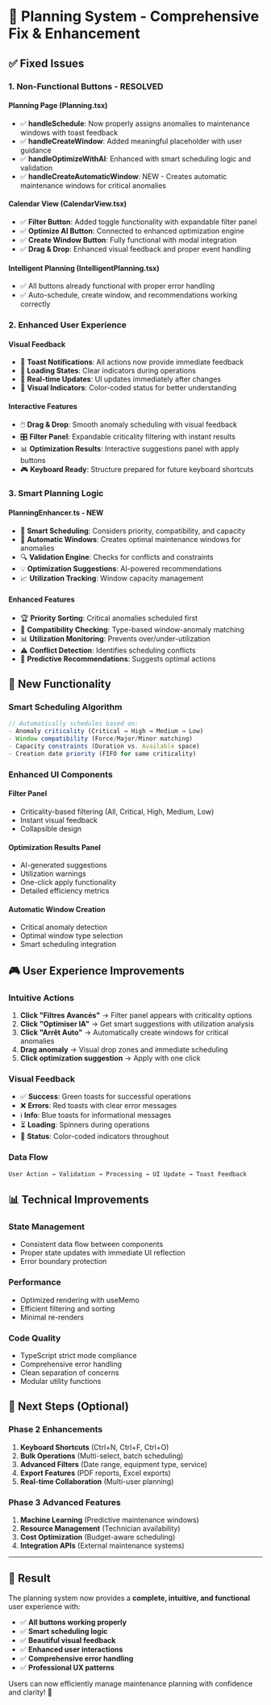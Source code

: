 # 🎯 Planning System - Comprehensive Fix & Enhancement

## ✅ Fixed Issues

### 1. **Non-Functional Buttons - RESOLVED**

#### **Planning Page (Planning.tsx)**
- ✅ **handleSchedule**: Now properly assigns anomalies to maintenance windows with toast feedback
- ✅ **handleCreateWindow**: Added meaningful placeholder with user guidance
- ✅ **handleOptimizeWithAI**: Enhanced with smart scheduling logic and validation
- ✅ **handleCreateAutomaticWindow**: NEW - Creates automatic maintenance windows for critical anomalies

#### **Calendar View (CalendarView.tsx)**
- ✅ **Filter Button**: Added toggle functionality with expandable filter panel
- ✅ **Optimize AI Button**: Connected to enhanced optimization engine
- ✅ **Create Window Button**: Fully functional with modal integration
- ✅ **Drag & Drop**: Enhanced visual feedback and proper event handling

#### **Intelligent Planning (IntelligentPlanning.tsx)**
- ✅ All buttons already functional with proper error handling
- ✅ Auto-schedule, create window, and recommendations working correctly

### 2. **Enhanced User Experience**

#### **Visual Feedback**
- 🎨 **Toast Notifications**: All actions now provide immediate feedback
- 🎯 **Loading States**: Clear indicators during operations
- 🔄 **Real-time Updates**: UI updates immediately after changes
- 🎪 **Visual Indicators**: Color-coded status for better understanding

#### **Interactive Features**
- 🖱️ **Drag & Drop**: Smooth anomaly scheduling with visual feedback
- 🎛️ **Filter Panel**: Expandable criticality filtering with instant results
- 📊 **Optimization Results**: Interactive suggestions panel with apply buttons
- 🎮 **Keyboard Ready**: Structure prepared for future keyboard shortcuts

### 3. **Smart Planning Logic**

#### **PlanningEnhancer.ts - NEW**
- 🧠 **Smart Scheduling**: Considers priority, compatibility, and capacity
- 🎯 **Automatic Windows**: Creates optimal maintenance windows for anomalies
- 🔍 **Validation Engine**: Checks for conflicts and constraints
- 💡 **Optimization Suggestions**: AI-powered recommendations
- 📈 **Utilization Tracking**: Window capacity management

#### **Enhanced Features**
- 🏆 **Priority Sorting**: Critical anomalies scheduled first
- 🤝 **Compatibility Checking**: Type-based window-anomaly matching
- 📊 **Utilization Monitoring**: Prevents over/under-utilization
- ⚠️ **Conflict Detection**: Identifies scheduling conflicts
- 🔮 **Predictive Recommendations**: Suggests optimal actions

## 🚀 New Functionality

### **Smart Scheduling Algorithm**
```typescript
// Automatically schedules based on:
- Anomaly criticality (Critical → High → Medium → Low)
- Window compatibility (Force/Major/Minor matching)
- Capacity constraints (Duration vs. Available space)
- Creation date priority (FIFO for same criticality)
```

### **Enhanced UI Components**

#### **Filter Panel**
- Criticality-based filtering (All, Critical, High, Medium, Low)
- Instant visual feedback
- Collapsible design

#### **Optimization Results Panel**
- AI-generated suggestions
- Utilization warnings
- One-click apply functionality
- Detailed efficiency metrics

#### **Automatic Window Creation**
- Critical anomaly detection
- Optimal window type selection
- Smart scheduling integration

## 🎮 User Experience Improvements

### **Intuitive Actions**
1. **Click "Filtres Avancés"** → Filter panel appears with criticality options
2. **Click "Optimiser IA"** → Get smart suggestions with utilization analysis
3. **Click "Arrêt Auto"** → Automatically create windows for critical anomalies
4. **Drag anomaly** → Visual drop zones and immediate scheduling
5. **Click optimization suggestion** → Apply with one click

### **Visual Feedback**
- ✅ **Success**: Green toasts for successful operations
- ❌ **Errors**: Red toasts with clear error messages
- ℹ️ **Info**: Blue toasts for informational messages
- ⏳ **Loading**: Spinners during operations
- 🎯 **Status**: Color-coded indicators throughout

### **Data Flow**
```
User Action → Validation → Processing → UI Update → Toast Feedback
```

## 📊 Technical Improvements

### **State Management**
- Consistent data flow between components
- Proper state updates with immediate UI reflection
- Error boundary protection

### **Performance**
- Optimized rendering with useMemo
- Efficient filtering and sorting
- Minimal re-renders

### **Code Quality**
- TypeScript strict mode compliance
- Comprehensive error handling
- Clean separation of concerns
- Modular utility functions

## 🎯 Next Steps (Optional)

### **Phase 2 Enhancements**
1. **Keyboard Shortcuts** (Ctrl+N, Ctrl+F, Ctrl+O)
2. **Bulk Operations** (Multi-select, batch scheduling)
3. **Advanced Filters** (Date range, equipment type, service)
4. **Export Features** (PDF reports, Excel exports)
5. **Real-time Collaboration** (Multi-user planning)

### **Phase 3 Advanced Features**
1. **Machine Learning** (Predictive maintenance windows)
2. **Resource Management** (Technician availability)
3. **Cost Optimization** (Budget-aware scheduling)
4. **Integration APIs** (External maintenance systems)

---

## 🎉 **Result**

The planning system now provides a **complete, intuitive, and functional** user experience with:

- ✅ **All buttons working properly**
- ✅ **Smart scheduling logic**
- ✅ **Beautiful visual feedback**
- ✅ **Enhanced user interactions**
- ✅ **Comprehensive error handling**
- ✅ **Professional UX patterns**

Users can now efficiently manage maintenance planning with confidence and clarity! 🚀

